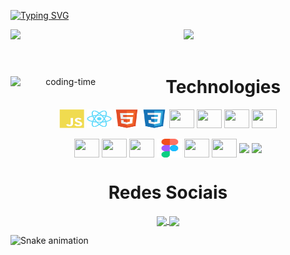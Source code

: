 [![Typing
SVG](https://readme-typing-svg.demolab.com?font=Rowdies&duration=3000&pause=1&color=FFFFFF&multiline=true&width=435&height=70&lines=Hi+there+!;Welcome+to+my+github+page)](https://git.io/typing-svg)

<div>
	<img
		width="45%"
		src="https://github-readme-stats.vercel.app/api?username=brenolg&show_icons=true&theme=transparent" />
	<img
		align="right"
		width="45%"
		src="https://github-readme-stats.vercel.app/api/top-langs/?username=brenolg&show_icons=true&theme=transparent&layout=compact" />
</div>

<div align="center">
	<div style="display: inline_block">
		<br />
		<div align="center">
			<img
				align="left"
				width="35%"
				alt="coding-time"
				src="https://31.media.tumblr.com/2e8986a1b1c062623cea1b9edaddcc52/tumblr_mup3qzOPsX1rk0k2jo1_500.gif" />
			<h1 align="center">Technologies</h1>
			<div>
				<img
					align="center"
					height="30"
					width="40"
					src="https://raw.githubusercontent.com/devicons/devicon/master/icons/javascript/javascript-plain.svg" />
				<img
					align="center"
					height="30"
					width="40"
					src="https://raw.githubusercontent.com/devicons/devicon/master/icons/react/react-original.svg" />
				<img
					align="center"
					height="30"
					width="40"
					src="https://raw.githubusercontent.com/devicons/devicon/master/icons/html5/html5-original.svg" />
				<img
					align="center"
					height="30"
					width="40"
					src="https://raw.githubusercontent.com/devicons/devicon/master/icons/css3/css3-original.svg" />
				<img
					align="center"
					height="30"
					width="40"
					src="https://www.vectorlogo.zone/logos/github/github-tile.svg" />
				<img
					align="center"
					height="30"
					width="40"
					src="https://cdn.jsdelivr.net/gh/devicons/devicon/icons/git/git-original.svg" />
				<img
					align="center"
					height="30"
					width="40"
					src="https://www.vectorlogo.zone/logos/jestjsio/jestjsio-icon.svg" />
				<img
					align="center"
					height="30"
					width="40"
					src="https://testing-library.com/img/octopus-128x128.png" />
				<br />
			</div>
			<br />
			<div>
				<img
					align="center"
					height="30"
					width="40"
					src="https://cdn.jsdelivr.net/gh/devicons/devicon/icons/docker/docker-plain.svg" />
				<img
					align="center"
					height="30"
					width="40"
					src="https://cdn.worldvectorlogo.com/logos/redux.svg" />
				<img
					align="center"
					height="30"
					width="40"
					src="https://www.vectorlogo.zone/logos/eslint/eslint-icon.svg" />
				<img
					align="center"
					height="30"
					width="40"
					src="https://github.com/devicons/devicon/blob/v2.15.1/icons/figma/figma-original.svg" />
				<img
					align="center"
					height="30"
					width="40"
					src="https://upload.vectorlogo.zone/logos/getbootstrap/images/987f8f6c-263a-47b1-a85d-853cfca215d9.svg" />
				<img
					align="center"
					height="30"
					width="40"
					src="https://user-images.githubusercontent.com/103611470/212475683-30aa8c88-7c9c-4176-a385-64daefc2f63e.png" />
				<img
					align="center"
					height="30"
					src="https://user-images.githubusercontent.com/103611470/212475773-3c7263dd-43b7-4b24-8611-7d7992fa99d7.png" />
				<img
					align="center"
					height="30"
					src="https://user-images.githubusercontent.com/103611470/212475815-a3154e78-68ac-4d4b-b5d5-6e4168a69948.png" />
			</div>
		</div>
	</div>
</div>

<div align="center">
	<h1>Redes Sociais</h1>
	<a href="mailto: brenolgar@gmail.com">
		<img
			align="center"
			height="50"
			src="https://user-images.githubusercontent.com/103611470/212475905-d14fd4fa-4ea5-41a4-a161-12c1cd42e277.png" />
	</a>
	<a
		href="http://www.linkedin.com/in/breno-lg"
		target="_blank"
		rel="noopener noreferrer">
		<img
			align="center"
			height="50"
			src="https://user-images.githubusercontent.com/103611470/212475971-cbf5aa0a-6714-4b8e-b5ae-4f64817ad12a.png" />
	</a>
</div>

![Snake animation](https://github.com/brenolg/brenolg/blob/output/github-contribution-grid-snake.svg)
